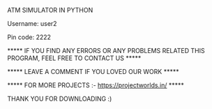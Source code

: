 ATM SIMULATOR IN PYTHON

Username: user2

Pin code: 2222



***** IF YOU FIND ANY ERRORS OR ANY PROBLEMS RELATED THIS PROGRAM, FEEL FREE TO CONTACT US *****  


***** LEAVE A COMMENT IF YOU LOVED OUR WORK *****


***** FOR MORE PROJECTS :- https://projectworlds.in/ *****



THANK YOU FOR DOWNLOADING :) 
